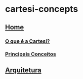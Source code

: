 # cartesi-concepts

## [Home](https://github.com/Calindra/cartesi-concepts/wiki)
 ### [O que é a Cartesi?](https://github.com/Calindra/cartesi-concepts/wiki#o-que-%C3%A9-a-cartesi)
 ### [Principais Conceitos](https://github.com/Calindra/cartesi-concepts/wiki#principais-conceitos)



## [Arquitetura](https://github.com/Calindra/cartesi-concepts/wiki#arquitetura)
